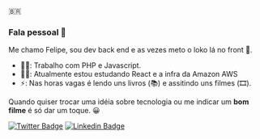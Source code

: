 🇧🇷

### Fala pessoal 👋

Me chamo Felipe, sou dev back end e as vezes meto o loko lá no front 🤯.

- 👨‍💻: Trabalho com PHP e Javascript.
- 👨‍🎓: Atualmente estou estudando React e a infra da Amazon AWS
- ⚡: Nas horas vagas é lendo uns livros (📚) e assitindo uns filmes (🎞️).

Quando quiser trocar uma idéia sobre tecnologia ou me indicar um **bom filme** é só dar um toque. 😀

[![Twitter Badge](https://img.shields.io/badge/-Twitter-1ca0f1?style=flat-square&labelColor=1ca0f1&logo=twitter&logoColor=white&link=https://twitter.com/bipaoDev)](https://twitter.com/bipaoDev)
[![Linkedin Badge](https://img.shields.io/badge/-LinkedIn-blue?style=flat-square&logo=Linkedin&logoColor=white&link=https://www.linkedin.com/in/felipenaf)](https://www.linkedin.com/in/felipenaf)


<!--
**felipenaf/felipenaf** is a ✨ _special_ ✨ repository because its `README.md` (this file) appears on your GitHub profile.

Here are some ideas to get you started:

- 🔭 I’m currently working on ...
- 🌱 I’m currently learning ...
- 👯 I’m looking to collaborate on ...
- 🤔 I’m looking for help with ...
- 💬 Ask me about ...
- 📫 How to reach me: ...
- 😄 Pronouns: ...
- ⚡ Fun fact: ...
-->
